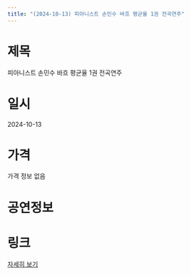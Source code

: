 ```yaml
---
title: "(2024-10-13) 피아니스트 손민수 바흐 평균율 1권 전곡연주"
---
```


# 제목
피아니스트 손민수 바흐 평균율 1권 전곡연주

# 일시
2024-10-13

# 가격
가격 정보 없음

# 공연정보


# 링크
[자세히 보기](https://www.sac.or.kr/site/main/show/show_view?SN=60782, "https://www.sac.or.kr/site/main/show/show_view?SN=60782")
